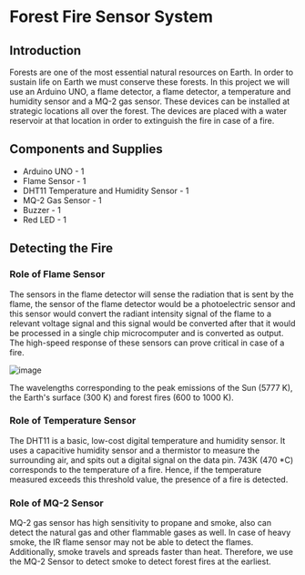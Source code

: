 # Forest Fire Sensor System
## Introduction
Forests are one of the most essential natural resources on Earth. In order to sustain life on Earth we must conserve these forests. In this project we will use an Arduino UNO, a flame detector, a flame detector, a temperature and humidity sensor and a MQ-2 gas sensor. These devices can be installed at strategic locations all over the forest. The devices are placed with a water reservoir at that location in order to extinguish the fire in case of a fire. 

## Components and Supplies
 * Arduino UNO  - 1
 * Flame Sensor - 1
 * DHT11 Temperature and Humidity Sensor  - 1
 * MQ-2 Gas Sensor  - 1
 * Buzzer - 1
 * Red LED  - 1

## Detecting the Fire

### Role of Flame Sensor
The sensors in the flame detector will sense the radiation that is sent by the flame, the sensor of the flame detector would be a photoelectric sensor and this sensor would convert the radiant intensity signal of the flame to a relevant voltage signal and this signal would be converted after that it would be processed in a single chip microcomputer and is converted as output. The high-speed response of these sensors can prove critical in case of a fire.

![image](https://user-images.githubusercontent.com/82715887/120279378-fb9a1800-c2d3-11eb-8e19-abbed31a709c.png)

The wavelengths corresponding to the peak emissions of the Sun (5777 K), the Earth's surface (300 K) and forest fires (600 to 1000 K).

### Role of Temperature Sensor
The DHT11 is a basic, low-cost digital temperature and humidity sensor. It uses a capacitive humidity sensor and a thermistor to measure the surrounding air, and spits out a digital signal on the data pin. 743K (470 *C) corresponds to the temperature of a fire. Hence, if the temperature measured exceeds this threshold value, the presence of a fire is detected. 

### Role of MQ-2 Sensor
MQ-2 gas sensor has high sensitivity to propane and smoke, also can detect the natural gas and other flammable gases as well. In case of heavy smoke, the IR flame sensor may not be able to detect the flames. Additionally, smoke travels and spreads faster than heat. Therefore, we use the MQ-2 Sensor to detect smoke to detect forest fires at the earliest.
